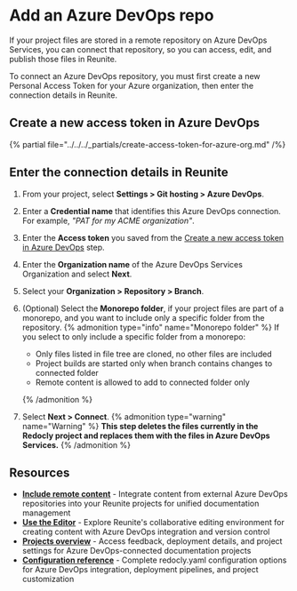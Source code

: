 # Add an Azure DevOps repo

If your project files are stored in a remote repository on Azure DevOps Services, you can connect that repository, so you can access, edit, and publish those files in Reunite.

To connect an Azure DevOps repository, you must first create a new Personal Access Token for your Azure organization, then enter the connection details in Reunite.

## Create a new access token in Azure DevOps

{% partial file="../../../_partials/create-access-token-for-azure-org.md" /%}

## Enter the connection details in Reunite

1. From your project, select **Settings > Git hosting > Azure DevOps**.
1. Enter a **Credential name** that identifies this Azure DevOps connection. For example, *"PAT for my ACME organization"*.
1. Enter the **Access token** you saved from the [Create a new access token in Azure DevOps](#create-a-new-access-token-in-azure-devops) step.
2. Enter the **Organization name** of the Azure DevOps Services Organization and select **Next**.
3. Select your **Organization > Repository > Branch**.
4. (Optional) Select the **Monorepo folder**, if your project files are part of a monorepo, and you want to include only a specific folder from the repository.
   {% admonition type="info" name="Monorepo folder" %}
   If you select to only include a specific folder from a monorepo:

   - Only files listed in file tree are cloned, no other files are included
   - Project builds are started only when branch contains changes to connected folder
   - Remote content is allowed to add to connected folder only

   {% /admonition %}

5. Select **Next > Connect**.
   {% admonition type="warning" name="Warning" %}
   **This step deletes the files currently in the Redocly project and replaces them with the files in Azure DevOps Services.**
   {% /admonition %}

## Resources

- **[Include remote content](../remote-content/index.md)** - Integrate content from external Azure DevOps repositories into your Reunite projects for unified documentation management
- **[Use the Editor](../use-editor.md)** - Explore Reunite's collaborative editing environment for creating content with Azure DevOps integration and version control
- **[Projects overview](../projects.md)** - Access feedback, deployment details, and project settings for Azure DevOps-connected documentation projects
- **[Configuration reference](../../../config/index.md)** - Complete redocly.yaml configuration options for Azure DevOps integration, deployment pipelines, and project customization
